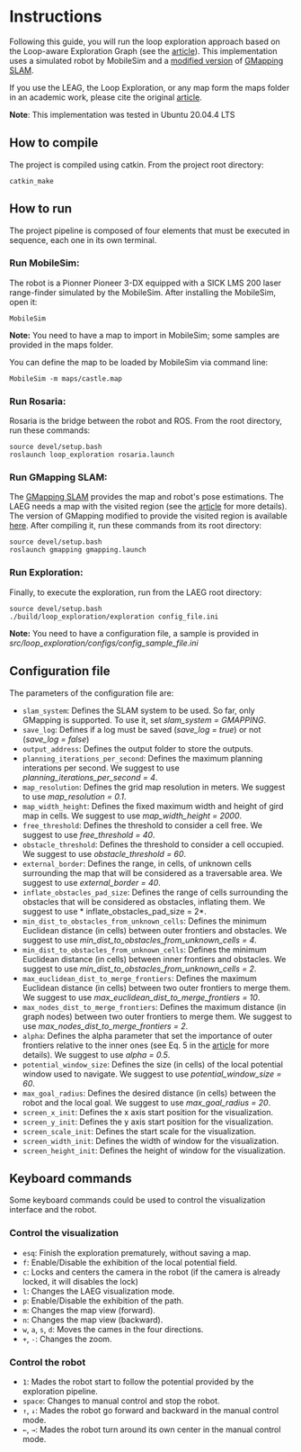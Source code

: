 # Instructions

Following this guide, you will run the loop exploration approach based on the Loop-aware Exploration Graph (see the [article](https://doi.org/10.1016/j.robot.2022.104179)). This implementation uses a simulated robot by MobileSim and a [modified version](https://github.com/phir2-lab/gmapping_with_visited_region) of [GMapping SLAM](https://openslam-org.github.io/gmapping.html).

If you use the LEAG, the Loop Exploration, or any map form the maps folder in an academic work, please cite the original [article](https://doi.org/10.1016/j.robot.2022.104179).

**Note**: This implementation was tested in Ubuntu 20.04.4 LTS

## How to compile

The project is compiled using catkin. From the project root directory:

```
catkin_make
```

## How to run 

The project pipeline is composed of four elements that must be executed in sequence, each one in its own terminal.

### Run MobileSim:

The robot is a Pionner Pioneer 3-DX equipped with a SICK LMS 200 laser range-finder simulated by the MobileSim. After installing the MobileSim, open it:

```
MobileSim
```

**Note:** You need to have a map to import in MobileSim; some samples are provided in the maps folder.

You can define the map to be loaded by MobileSim via command line:

```
MobileSim -m maps/castle.map
```

### Run Rosaria:

Rosaria is the bridge between the robot and ROS. From the root directory, run these commands:

```
source devel/setup.bash
roslaunch loop_exploration rosaria.launch
```

### Run GMapping SLAM:

The [GMapping SLAM](https://openslam-org.github.io/gmapping.html) provides the map and robot's pose estimations. The LAEG needs a map with the visited region (see the [article](https://doi.org/10.1016/j.robot.2022.104179) for more details). The version of GMapping modified to provide the visited region is available [here](https://github.com/phir2-lab/gmapping_with_visited_region). After compiling it, run these commands from its root directory:

```
source devel/setup.bash
roslaunch gmapping gmapping.launch
```

### Run Exploration:

Finally, to execute the exploration, run from the LAEG root directory:

```
source devel/setup.bash
./build/loop_exploration/exploration config_file.ini
```

**Note:** You need to have a configuration file, a sample is provided in *src/loop_exploration/configs/config_sample_file.ini*

## Configuration file

The parameters of the configuration file are:

- `slam_system`: Defines the SLAM system to be used. So far, only GMapping is supported. To use it, set *slam_system = GMAPPING*.
- `save_log`: Defines if a log must be saved (*save_log = true*) or not (*save_log = false*)
- `output_address`: Defines the output folder to store the outputs. 
- `planning_iterations_per_second`: Defines the maximum planning interations per second. We suggest to use *planning_iterations_per_second = 4*.
- `map_resolution`: Defines the grid map resolution in meters. We suggest to use *map_resolution = 0.1*.
- `map_width_height`: Defines the fixed maximum width and height of gird map in cells. We suggest to use *map_width_height = 2000*.
- `free_threshold`: Defines the threshold to consider a cell free. We suggest to use *free_threshold = 40*.
- `obstacle_threshold`: Defines the threshold to consider a cell occupied. We suggest to use *obstacle_threshold = 60*.
- `external_border`: Defines the range, in cells, of unknown cells surrounding the map that will be considered as a traversable area. We suggest to use *external_border = 40*.
- `inflate_obstacles_pad_size`: Defines the range of cells surrounding the obstacles that will be considered as obstacles, inflating them. We suggest to use * inflate_obstacles_pad_size = 2*.
- `min_dist_to_obstacles_from_unknown_cells`: Defines the minimum Euclidean distance (in cells) between outer frontiers and obstacles. We suggest to use *min_dist_to_obstacles_from_unknown_cells = 4*.
- `min_dist_to_obstacles_from_unknown_cells`: Defines the minimum Euclidean distance (in cells) between inner frontiers and obstacles. We suggest to use *min_dist_to_obstacles_from_unknown_cells = 2*.
- `max_euclidean_dist_to_merge_frontiers`: Defines the maximum Euclidean distance (in cells) between two outer frontiers to merge them. We suggest to use *max_euclidean_dist_to_merge_frontiers = 10*.
- `max_nodes_dist_to_merge_frontiers`: Defines the maximum distance (in graph nodes) between two outer frontiers to merge them. We suggest to use *max_nodes_dist_to_merge_frontiers = 2*.
- `alpha`: Defines the alpha parameter that set the importance of outer frontiers relative to the inner ones (see Eq. 5 in the [article](https://doi.org/10.1016/j.robot.2022.104179) for more details). We suggest to use *alpha = 0.5*.
- `potential_window_size`: Defines the size (in cells) of the local potential window used to navigate. We suggest to use *potential_window_size = 60*.
- `max_goal_radius`: Defines the desired distance (in cells) between the robot and the local goal. We suggest to use *max_goal_radius = 20*.
- `screen_x_init`: Defines the x axis start position for the visualization.
- `screen_y_init`: Defines the y axis start position for the visualization.
- `screen_scale_init`: Defines the start scale for the visualization.
- `screen_width_init`: Defines the width of window for the visualization.
- `screen_height_init`: Defines the height of window for the visualization.

## Keyboard commands

Some keyboard commands could be used to control the visualization interface and the robot.

### Control the visualization

- `esq`: Finish the exploration prematurely, without saving a map.
- `f`: Enable/Disable the exhibition of the local potential field.
- `c`: Locks and centers the camera in the robot (if the camera is already locked, it will disables the lock)
- `l`: Changes the LAEG visualization mode.
- `p`: Enable/Disable the exhibition of the path.
- `m`: Changes the map view (forward).
- `n`: Changes the map view (backward).
- `w`, `a`, `s`, `d`: Moves the cames in the four directions.
- `+`, `-`: Changes the zoom.

### Control the robot

- `1`: Mades the robot start to follow the potential provided by the exploration pipeline.
- `space`: Changes to manual control and stop the robot.
- `↑`, `↓`: Mades the robot go forward and backward in the manual control mode. 
- `←`, `→`: Mades the robot turn around its own center in the manual control mode.
  
